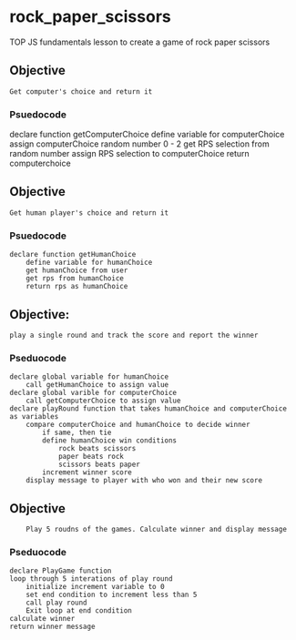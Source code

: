 # rock_paper_scissors
TOP JS fundamentals lesson to create a game of rock paper scissors




## Objective
    Get computer's choice and return it

### Psuedocode

declare function getComputerChoice
    define variable for computerChoice
    assign computerChoice random number 0 - 2
    get RPS selection from random number
    assign RPS selection to computerChoice
    return computerchoice

## Objective
    Get human player's choice and return it

### Psuedocode

    declare function getHumanChoice
        define variable for humanChoice
        get humanChoice from user
        get rps from humanChoice
        return rps as humanChoice

## Objective: 
    play a single round and track the score and report the winner

### Pseduocode

    declare global variable for humanChoice
        call getHumanChoice to assign value
    declare global varible for computerChoice
        call getComputerChoice to assign value
    declare playRound function that takes humanChoice and computerChoice as variables
        compare computerChoice and humanChoice to decide winner
            if same, then tie
            define humanChoice win conditions
                rock beats scissors
                paper beats rock
                scissors beats paper
            increment winner score
        display message to player with who won and their new score

## Objective
        Play 5 roudns of the games. Calculate winner and display message

### Pseduocode
    declare PlayGame function
    loop through 5 interations of play round
        initialize increment variable to 0
        set end condition to increment less than 5
        call play round
        Exit loop at end condition
    calculate winner
    return winner message
